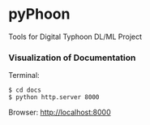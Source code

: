 # pyPhoon
Tools for Digital Typhoon DL/ML Project

### Visualization of Documentation

Terminal:

```
$ cd docs
$ python http.server 8000
```

Browser: [http://localhost:8000](http://localhost:8000)
